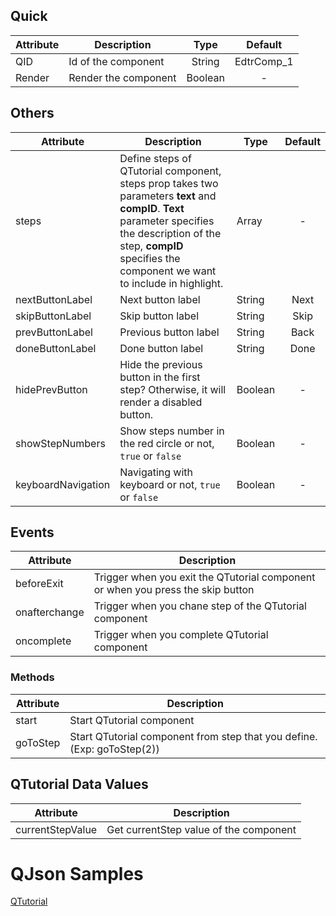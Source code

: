 

## Quick

| Attribute | Description          |  Type   |  Default   |
| --------- | -------------------- | :-----: | :--------: |
| QID       | Id of the component  | String  | EdtrComp_1 |
| Render    | Render the component | Boolean |     -      |

## Others

| Attribute          | Description                                                  | Type    | Default |
| ------------------ | ------------------------------------------------------------ | ------- | :-----: |
| steps              | Define steps of QTutorial component, steps prop takes two parameters **text** and **compID**. **Text** parameter specifies the description of the step, **compID** specifies the component we want to include in highlight. | Array   |    -    |
| nextButtonLabel    | Next button label                                            | String  |  Next   |
| skipButtonLabel    | Skip button label                                            | String  |  Skip   |
| prevButtonLabel    | Previous button label                                        | String  |  Back   |
| doneButtonLabel    | Done button label                                            | String  |  Done   |
| hidePrevButton     | Hide the previous button in the first step? Otherwise, it will render a disabled button. | Boolean |    -    |
| showStepNumbers    | Show steps number in the red circle or not, `true` or `false` | Boolean |    -    |
| keyboardNavigation | Navigating with keyboard or not, `true` or `false`           | Boolean |    -    |

## Events

| Attribute     | Description                                                  |
| ------------- | ------------------------------------------------------------ |
| beforeExit    | Trigger when you exit the QTutorial component or when you press the skip button |
| onafterchange | Trigger when you chane step of the QTutorial component       |
| oncomplete    | Trigger when you complete QTutorial component                |

### Methods

| Attribute | Description                                                  |
| --------- | ------------------------------------------------------------ |
| start     | Start QTutorial component                                    |
| goToStep  | Start QTutorial component from step that you define. (Exp: goToStep(2)) |

### 
## QTutorial Data Values
| Attribute | Description                                                  |
| --------- | ------------------------------------------------------------ |
| currentStepValue     | Get currentStep value of the component                                  |


# QJson Samples
<a href="https://studio.onplateau.com/quick/?q=/quick/qjsons/QTutorialFinalDemo.qjson" target="_blank">QTutorial</a>
